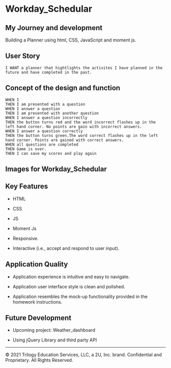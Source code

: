 # Workday_Schedular


## My Journey and development

Building a Planner using html, CSS, JavaScript and moment js.

## User Story

```
I WANT a planner that hightlights the activites I have planned in the future and have completed in the past. 
```

## Concept of the design and function

```
WHEN I 
THEN I am presented with a question
WHEN I answer a question
THEN I am presented with another question
WHEN I answer a question incorrectly
THEN the button turns red and the word incorrect flashes up in the left hand corner. No points are gain with incorrect answers.
WHEN I answer a question correctly
THEN the button turns green.The word correct flashes up in the left hand corner. Points are gained with correct answers.
WHEN all questions are completed
THEN Game is over.
THEN I can save my scores and play again
```


## Images for Workday_Schedular




## Key Features

* HTML
* CSS
* JS
* Moment Js
  
* Responsive.
* Interactive (i.e., accept and respond to user input).
  

## Application Quality

* Application experience is intuitive and easy to navigate.

* Application user interface style is clean and polished.

* Application resembles the mock-up functionality provided in the homework instructions.
  


## Future Development

- Upcoming project: Weather_dashboard

- Using jQuery Library and third party API
  
---

© 2021 Trilogy Education Services, LLC, a 2U, Inc. brand. Confidential and Proprietary. All Rights Reserved.
